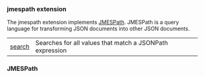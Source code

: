### jmespath extension

The jmespath extension implements [JMESPath](https://jmespath.org/). JMESPath is a query language 
for transforming JSON documents into other JSON documents.

<table border="0">
  <tr>
    <td><a href="search.md">search</a></td>
    <td>Searches for all values that match a JSONPath expression</td> 
  </tr>
</table>
    
### JMESPath


